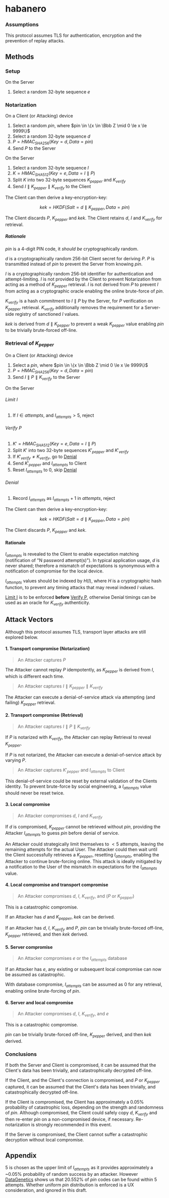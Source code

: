 # habanero

### Assumptions
This protocol assumes TLS for authentication, encryption and the prevention of replay attacks.

## Methods

### Setup
On the Server
1. Select a random 32-byte sequence $e$

### Notarization
On a Client (or Attacking) device
1. Select a random $pin$, where $pin \in \{x \in \Bbb Z \mid 0 \le x \le 9999\}$
1. Select a random 32-byte sequence $d$
1. $P = HMAC_{SHA256}(Key=d, Data=pin)$
1. Send $P$ to the Server

On the Server
1. Select a random 32-byte sequence $I$
1. $K = HMAC_{SHA512}(Key=e, Data=I \parallel P)$
1. Split $K$ into two 32-byte sequences $K_{pepper}$ and $K_{verify}$
1. Send $I \parallel K_{pepper} \parallel K_{verify}$ to the Client

The Client can then derive a key-encryption-key:

$$
kek = HKDF(Salt=d \parallel K_{pepper}, Data=pin)
$$

The Client discards $P$, $K_{pepper}$ and $kek$.
The Client retains $d$, $I$ and $K_{verify}$ for retrieval.

##### Rationale
$pin$ is a 4-digit PIN code, it *should be* cryptographically random.

$d$ is a cryptographically random 256-bit Client secret for deriving $P$.
$P$ is transmitted instead of $pin$ to prevent the Server from knowing $pin$.

$I$ is a cryptographically random 256-bit identifier for authentication and attempt-limiting.
$I$ is not provided by the Client to prevent Notarization from acting as a method of $K_{pepper}$ retrieval.
$I$ is not derived from $P$ to prevent $I$ from acting as a cryptographic oracle enabling the online brute-force of $pin$.

$K_{verify}$ is a hash commitment to $I \parallel P$ by the Server, for $P$ verification on $K_{pepper}$ retrieval.
$K_{verify}$ additionally removes the requirement for a Server-side registry of sanctioned $I$ values.

$kek$ is derived from $d \parallel K_{pepper}$ to prevent a weak $K_{pepper}$ value enabling $pin$ to be trivially brute-forced off-line.


### Retrieval of $K_{pepper}$
On a Client (or Attacking) device
1. Select a $pin$, where $pin \in \{x \in \Bbb Z \mid 0 \le x \le 9999\}$
1. $P = HMAC_{SHA256}(Key=d, Data=pin)$
1. Send $I \parallel P \parallel K_{verify}$ to the Server

On the Server

###### Limit I
1. If $I \in {attempts}$, and $I_{attempts} \gt 5$, reject

###### Verify P
1. $K' = HMAC_{SHA512}(Key=e, Data=I \parallel P)$
1. Split $K'$ into two 32-byte sequences $K'_{pepper}$ and $K'_{verify}$
1. If $K'_{verify} \ne K_{verify}$, go to [Denial](######Denial)
1. Send $K'_{pepper}$ and $I_{attempts}$ to Client
1. Reset $I_{attempts}$ to $0$, skip [Denial](######Denial)

###### Denial
1. Record $I_{attempts}$ as $I_{attempts} + 1$ in $attempts$, reject

The Client can then derive a key-encryption-key:

$$
kek = HKDF(Salt=d \parallel K_{pepper}, Data=pin)
$$

The Client discards $P$, $K_{pepper}$ and $kek$.


#### Rationale
$I_{attempts}$ is revealed to the Client to enable expectation matching (notification of "N password attempt(s)").
In typical application usage, $d$ is never shared; therefore a mismatch of expectations is synonymous with a notification of compromise for the local device.

$I_{attempts}$ values should be indexed by $H(I)$, where $H$ is a cryptographic hash function, to prevent any timing attacks that may reveal indexed $I$ values.

[Limit I](######Limit_I) is to be enforced __before__ [Verify P](######Verify_P),  otherwise Denial timings can be used as an oracle for $K_{verify}$ authenticity.


## Attack Vectors
Although this protocol assumes TLS,  transport layer attacks are still explored below.

#### 1. Transport compromise (Notarization)
> An Attacker captures $P$

The Attacker cannot replay $P$ idempotently, as $K_{pepper}$ is derived from $I$, which is different each time.

> An Attacker captures $I \parallel K_{pepper} \parallel K_{verify}$

The Attacker can execute a denial-of-service attack via attempting (and failing) $K_{pepper}$ retrieval.


#### 2. Transport compromise (Retrieval)
> An Attacker captures $I \parallel P \parallel K_{verify}$

If $P$ is notarized with $K_{verify}$, the Attacker can replay Retrieval to reveal $K_{pepper}$.

If $P$ is not notarized, the Attacker can execute a denial-of-service attack by varying $P$.

> An Attacker captures $K'_{pepper}$ and $I_{attempts}$ to Client

This denial-of-service could be reset by external validation of the Clients identity.
To prevent brute-force by social engineering, a $I_{attempts}$ value should never be reset twice.


#### 3. Local compromise
> An Attacker compromises $d$, $I$ and $K_{verify}$

If $d$ is compromised, $K_{pepper}$ cannot be retrieved without $pin$, providing the Attacker $I_{attempts}$ to guess $pin$ before denial of service.

An Attacker could strategically limit themselves to $<5$ attempts, leaving the remaining attempts for the actual User.
The Attacker could then wait until the Client successfully retrieves a $K_{pepper}$, resetting $I_{attempts}$, enabling the Attacker to continue brute-forcing online.
This attack is ideally mitigated by a notification to the User of the mismatch in expectations for the $I_{attempts}$ value.


#### 4. Local compromise and transport compromise
> An Attacker compromises $d$, $I$, $K_{verify}$, and ($P$ or $K_{pepper}$)

This is a catastrophic compromise.

If an Attacker has $d$ and $K_{pepper}$, $kek$ can be derived.

If an Attacker has $d$, $I$, $K_{verify}$ and $P$, $pin$ can be trivially brute-forced off-line, $K_{pepper}$ retrieved, and then $kek$ derived.


#### 5. Server compromise
> An Attacker compromises $e$ or the $I_{attempts}$ database

If an Attacker has $e$, any existing or subsequent local compromise can now be assumed as catastrophic.

With database compromise, $I_{attempts}$ can be assumed as $0$ for any retrieval, enabling online brute-forcing of $pin$.


#### 6. Server and local compromise
> An Attacker compromises $d$, $I$, $K_{verify}$, and $e$

This is a catastrophic compromise.

$pin$ can be trivially brute-forced off-line, $K_{pepper}$ derived, and then $kek$ derived.


### Conclusions
If both the Server and Client is compromised, it can be assumed that the Client's data has been trivially, and catastrophically decrypted off-line.

If the Client, and the Client's connection is compromised, and $P$ or $K_{pepper}$ captured, it can be assumed that the Client's data has been trivially, and catastrophically decrypted off-line.

If the Client is compromised, the Client has approximately a $0.05\%$ probability of catastrophic loss, depending on the strength and randomness of $pin$.
Although compromised, the Client could safely copy $d$, $K_{verify}$ and then re-enter $pin$ on a non-compromised device, if necessary. Re-notarization is strongly recommended in this event.

If the Server is compromised, the Client cannot suffer a catastrophic decryption without local compromise.


## Appendix
$5$ is chosen as the upper limit of $I_{attempts}$ as it provides approximately a ~$0.05\%$ probability of random success by an attacker.
However [DataGenetics](http://www.datagenetics.com/blog/september32012/) shows us that $20.552\%$ of $pin$ codes can be found within 5 attempts.
Whether uniform $pin$ distribution is enforced is a UX consideration, and ignored in this draft.
